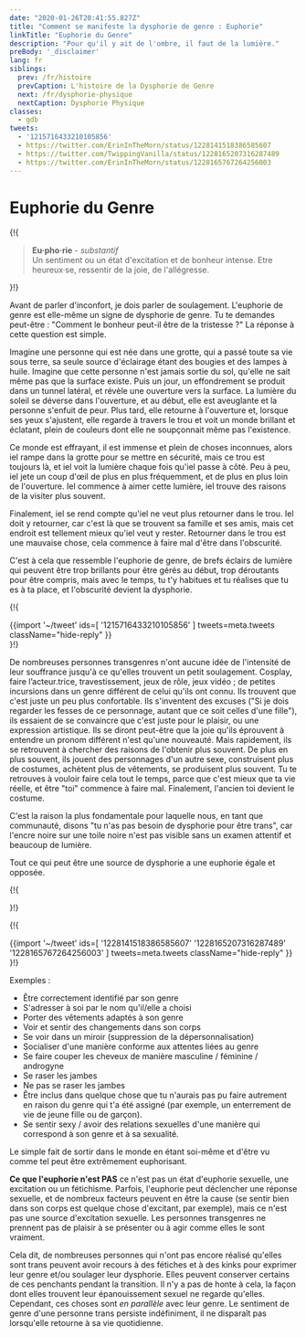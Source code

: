 ```yaml
---
date: "2020-01-26T20:41:55.827Z"
title: "Comment se manifeste la dysphorie de genre : Euphorie"
linkTitle: "Euphorie du Genre"
description: "Pour qu'il y ait de l'ombre, il faut de la lumière."
preBody: '_disclaimer'
lang: fr
siblings:
  prev: /fr/histoire
  prevCaption: L'histoire de la Dysphorie de Genre
  next: /fr/dysphorie-physique
  nextCaption: Dysphorie Physique
classes:
  - gdb
tweets:
  - '1215716433210105856'
  - https://twitter.com/ErinInTheMorn/status/1228141518386585607
  - https://twitter.com/TwippingVanilla/status/1228165207316287489
  - https://twitter.com/ErinInTheMorn/status/1228165767264256003
---
```


# Euphorie du Genre

{!{
<div class="gutter"><blockquote>
  <strong>Eu·pho·rie</strong> - <em>substantif</em><br>
  Un sentiment ou un état d'excitation et de bonheur intense. Etre heureux·se, ressentir de la joie, de l'allégresse.
</blockquote></div>
}!}


Avant de parler d'inconfort, je dois parler de soulagement. L'euphorie de genre est elle-même un signe de dysphorie de genre. Tu te demandes peut-être : "Comment le bonheur peut-il être de la tristesse ?" La réponse à cette question est simple.

Imagine une personne qui est née dans une grotte, qui a passé toute sa vie sous terre, sa seule source d'éclairage étant des bougies et des lampes à huile. Imagine que cette personne n'est jamais sortie du sol, qu'elle ne sait même pas que la surface existe. Puis un jour, un effondrement se produit dans un tunnel latéral, et révèle une ouverture vers la surface. La lumière du soleil se déverse dans l'ouverture, et au début, elle est aveuglante et la personne s'enfuit de peur. Plus tard, elle retourne à l'ouverture et, lorsque ses yeux s'ajustent, elle regarde à travers le trou et voit un monde brillant et éclatant, plein de couleurs dont elle ne soupçonnait même pas l'existence.

Ce monde est effrayant, il est immense et plein de choses inconnues, alors iel rampe dans la grotte pour se mettre en sécurité, mais ce trou est toujours là, et iel voit la lumière chaque fois qu'iel passe à côté. Peu à peu, iel jete un coup d'œil de plus en plus fréquemment, et de plus en plus loin de l'ouverture. Iel commence à aimer cette lumière, iel trouve des raisons de la visiter plus souvent.

Finalement, iel se rend compte qu'iel ne veut plus retourner dans le trou. Iel doit y retourner, car c'est là que se trouvent sa famille et ses amis, mais cet endroit est tellement mieux qu'iel veut y rester. Retourner dans le trou est une mauvaise chose, cela commence à faire mal d'être dans l'obscurité.

C'est à cela que ressemble l'euphorie de genre, de brefs éclairs de lumière qui peuvent être trop brillants pour être gérés au début, trop déroutants pour être compris, mais avec le temps, tu t'y habitues et tu réalises que tu es à ta place, et l'obscurité devient la dysphorie.

{!{ <div class="gutter">{{import '~/tweet' ids=[
  '1215716433210105856'
] tweets=meta.tweets className="hide-reply" }}</div> }!}

De nombreuses personnes transgenres n'ont aucune idée de l'intensité de leur souffrance jusqu'à ce qu'elles trouvent un petit soulagement. Cosplay, faire l’acteur.trice, travestissement, jeux de rôle, jeux vidéo ; de petites incursions dans un genre différent de celui qu'ils ont connu. Ils trouvent que c'est juste un peu plus confortable. Ils s'inventent des excuses ("Si je dois regarder les fesses de ce personnage, autant que ce soit celles d'une fille"), ils essaient de se convaincre que c'est juste pour le plaisir, ou une expression artistique. Ils se diront peut-être que la joie qu'ils éprouvent à entendre un pronom différent n'est qu'une nouveauté. Mais rapidement, ils se retrouvent à chercher des raisons de l'obtenir plus souvent. De plus en plus souvent, ils jouent des personnages d'un autre sexe, construisent plus de costumes, achètent plus de vêtements, se produisent plus souvent. Tu te retrouves à vouloir faire cela tout le temps, parce que c'est mieux que ta vie réelle, et être "toi" commence à faire mal. Finalement, l'ancien toi devient le costume.

C'est la raison la plus fondamentale pour laquelle nous, en tant que communauté, disons "tu n'as pas besoin de dysphorie pour être trans", car l'encre noire sur une toile noire n'est pas visible sans un examen attentif et beaucoup de lumière.

Tout ce qui peut être une source de dysphorie a une euphorie égale et opposée.

{!{ <div class="print-break-before"></div> }!}

{!{ <div class="gutter">{{import '~/tweet' ids=[
  '1228141518386585607'
  '1228165207316287489'
  '1228165767264256003'
] tweets=meta.tweets className="hide-reply" }}</div> }!}

Exemples :

- Être correctement identifié par son genre
- S'adresser à soi par le nom qu'il/elle a choisi
- Porter des vêtements adaptés à son genre
- Voir et sentir des changements dans son corps
- Se voir dans un miroir (suppression de la dépersonnalisation)
- Socialiser d'une manière conforme aux attentes liées au genre
- Se faire couper les cheveux de manière masculine / féminine / androgyne
- Se raser les jambes
- Ne pas se raser les jambes
- Être inclus dans quelque chose que tu n'aurais pas pu faire autrement en raison du genre qui t'a été assigné (par exemple, un enterrement de vie de jeune fille ou de garçon).
- Se sentir sexy / avoir des relations sexuelles d'une manière qui correspond à son genre et à sa sexualité.

Le simple fait de sortir dans le monde en étant soi-même et d'être vu comme tel peut être extrêmement euphorisant.

**Ce que l'euphorie n'est PAS** ce n'est pas un état d'euphorie sexuelle, une excitation ou un fétichisme. Parfois, l'euphorie peut déclencher une réponse sexuelle, et de nombreux facteurs peuvent en être la cause (se sentir bien dans son corps est quelque chose d'excitant, par exemple), mais ce n'est pas une source d'excitation sexuelle. Les personnes transgenres ne prennent pas de plaisir à se présenter ou à agir comme elles le sont vraiment.

Cela dit, de nombreuses personnes qui n'ont pas encore réalisé qu'elles sont trans peuvent avoir recours à des fétiches et à des kinks pour exprimer leur genre et/ou soulager leur dysphorie. Elles peuvent conserver certains de ces penchants pendant la transition. Il n'y a pas de honte à cela, la façon dont elles trouvent leur épanouissement sexuel ne regarde qu'elles. Cependant, ces choses sont *en parallèle* avec leur genre. Le sentiment de genre d'une personne trans persiste indéfiniment, il ne disparaît pas lorsqu'elle retourne à sa vie quotidienne.
